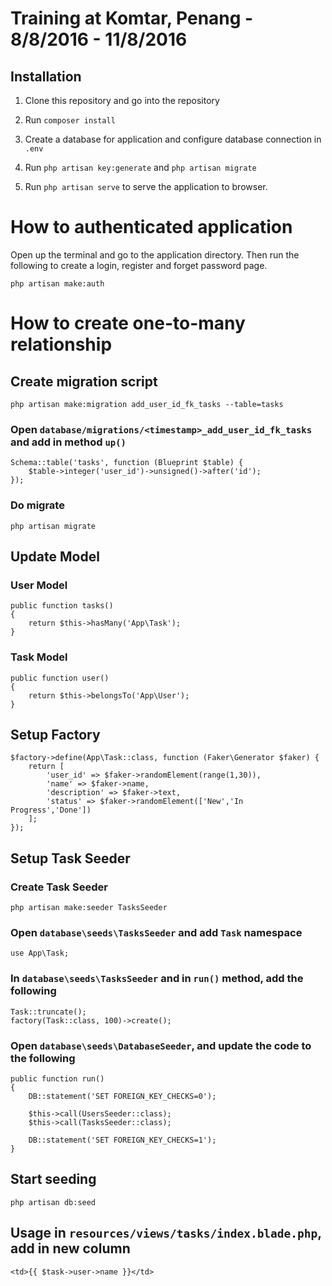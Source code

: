 # Training at Komtar, Penang - 8/8/2016 - 11/8/2016

## Installation

1. Clone this repository and go into the repository

2. Run `composer install`

3. Create a database for application and configure database connection in `.env`

4. Run `php artisan key:generate` and `php artisan migrate`

5. Run `php artisan serve` to serve the application to browser.

# How to authenticated application

Open up the terminal and go to the application directory. 
Then run the following to create a login, register and forget password page.

	php artisan make:auth

# How to create one-to-many relationship

## Create migration script

	php artisan make:migration add_user_id_fk_tasks --table=tasks
	
### Open `database/migrations/<timestamp>_add_user_id_fk_tasks` and add in method `up()`

	Schema::table('tasks', function (Blueprint $table) {
        $table->integer('user_id')->unsigned()->after('id');
    });

### Do migrate

	php artisan migrate

## Update Model

### User Model

	public function tasks()
	{
		return $this->hasMany('App\Task');
	}

### Task Model

	public function user()
	{
		return $this->belongsTo('App\User');
	}

## Setup Factory

	$factory->define(App\Task::class, function (Faker\Generator $faker) {
	    return [
	        'user_id' => $faker->randomElement(range(1,30)),
	        'name' => $faker->name,
	        'description' => $faker->text,
	        'status' => $faker->randomElement(['New','In Progress','Done'])
	    ];
	});

## Setup Task Seeder

### Create Task Seeder

	php artisan make:seeder TasksSeeder

### Open `database\seeds\TasksSeeder` and add `Task` namespace

	use App\Task;

### In `database\seeds\TasksSeeder` and in `run()` method, add the following

	Task::truncate();
	factory(Task::class, 100)->create();

### Open `database\seeds\DatabaseSeeder`, and update the code to the following

	public function run()
    {
        DB::statement('SET FOREIGN_KEY_CHECKS=0');

        $this->call(UsersSeeder::class);
        $this->call(TasksSeeder::class);

        DB::statement('SET FOREIGN_KEY_CHECKS=1');
    }

## Start seeding

	php artisan db:seed

## Usage in `resources/views/tasks/index.blade.php`, add in new column

	<td>{{ $task->user->name }}</td>


















